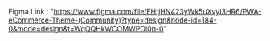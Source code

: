 Figma Link : "https://www.figma.com/file/FHtjHN423yWk5uXvyI3HR6/PWA-eCommerce-Theme-(Community)?type=design&node-id=184-0&mode=design&t=WqQQHkWCOMWPOl0p-0"
